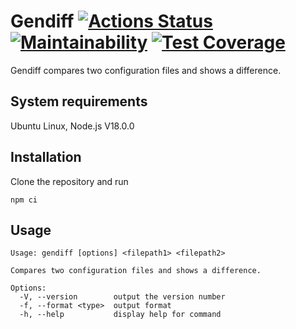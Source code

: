 # Gendiff [![Actions Status](https://github.com/toDoListEnjoyer/fullstack-javascript-project-46/workflows/hexlet-check.yml/badge.svg)](https://github.com/toDoListEnjoyer/fullstack-javascript-project-46/actions) [![Maintainability](https://api.codeclimate.com/v1/badges/a6791c59028a3c5b8d3e/maintainability)](https://codeclimate.com/github/toDoListEnjoyer/fullstack-javascript-project-46/maintainability) [![Test Coverage](https://api.codeclimate.com/v1/badges/a6791c59028a3c5b8d3e/test_coverage)](https://codeclimate.com/github/toDoListEnjoyer/fullstack-javascript-project-46/test_coverage)

Gendiff compares two configuration files and shows a difference.

## System requirements
Ubuntu Linux, Node.js V18.0.0

## Installation
Clone the repository and run
```
npm ci
```

## Usage
```
Usage: gendiff [options] <filepath1> <filepath2>

Compares two configuration files and shows a difference.

Options:
  -V, --version        output the version number
  -f, --format <type>  output format
  -h, --help           display help for command
```
